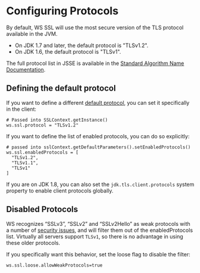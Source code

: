 <!--- Copyright (C) 2009-2013 Typesafe Inc. <http://www.typesafe.com> -->
# Configuring Protocols

By default, WS SSL will use the most secure version of the TLS protocol available in the JVM.

* On JDK 1.7 and later, the default protocol is "TLSv1.2".
* On JDK 1.6, the default protocol is "TLSv1".

The full protocol list in JSSE is available in the [Standard Algorithm Name Documentation](http://docs.oracle.com/javase/7/docs/technotes/guides/security/StandardNames.html#jssenames).

## Defining the default protocol

If you want to define a different [default protocol](http://docs.oracle.com/javase/7/docs/api/javax/net/ssl/SSLContext.html#getInstance\(java.lang.String\)), you can set it specifically in the client:

```
# Passed into SSLContext.getInstance()
ws.ssl.protocol = "TLSv1.2"
```

If you want to define the list of enabled protocols, you can do so explicitly:

```
# passed into sslContext.getDefaultParameters().setEnabledProtocols()
ws.ssl.enabledProtocols = [
  "TLSv1.2",
  "TLSv1.1",
  "TLSv1"
]
```

If you are on JDK 1.8, you can also set the `jdk.tls.client.protocols` system property to enable client protocols globally.

## Disabled Protocols

WS recognizes “SSLv3”, “SSLv2” and “SSLv2Hello” as weak protocols with a number of [security issues](https://www.schneier.com/paper-ssl.pdf), and will filter them out of the enabledProtocols list.  Virtually all servers support `TLSv1`, so there is no advantage in using these older protocols.

If you specifically want this behavior, set the loose flag to disable the filter:

```
ws.ssl.loose.allowWeakProtocols=true
```
